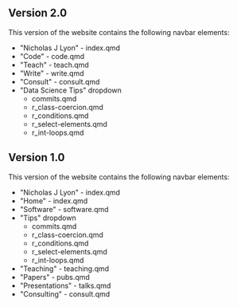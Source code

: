 ## Version 2.0

This version of the website contains the following navbar elements:

- "Nicholas J Lyon" - index.qmd
- "Code" - code.qmd
- "Teach" - teach.qmd
- "Write" - write.qmd
- "Consult" - consult.qmd
- "Data Science Tips" dropdown
    - commits.qmd
    - r_class-coercion.qmd
    - r_conditions.qmd
    - r_select-elements.qmd
    - r_int-loops.qmd

## Version 1.0

This version of the website contains the following navbar elements:

- "Nicholas J Lyon" - index.qmd
- "Home" - index.qmd
- "Software" - software.qmd
- "Tips" dropdown
    - commits.qmd
    - r_class-coercion.qmd
    - r_conditions.qmd
    - r_select-elements.qmd
    - r_int-loops.qmd
- "Teaching" - teaching.qmd
- "Papers" - pubs.qmd
- "Presentations" - talks.qmd
- "Consulting" - consult.qmd
